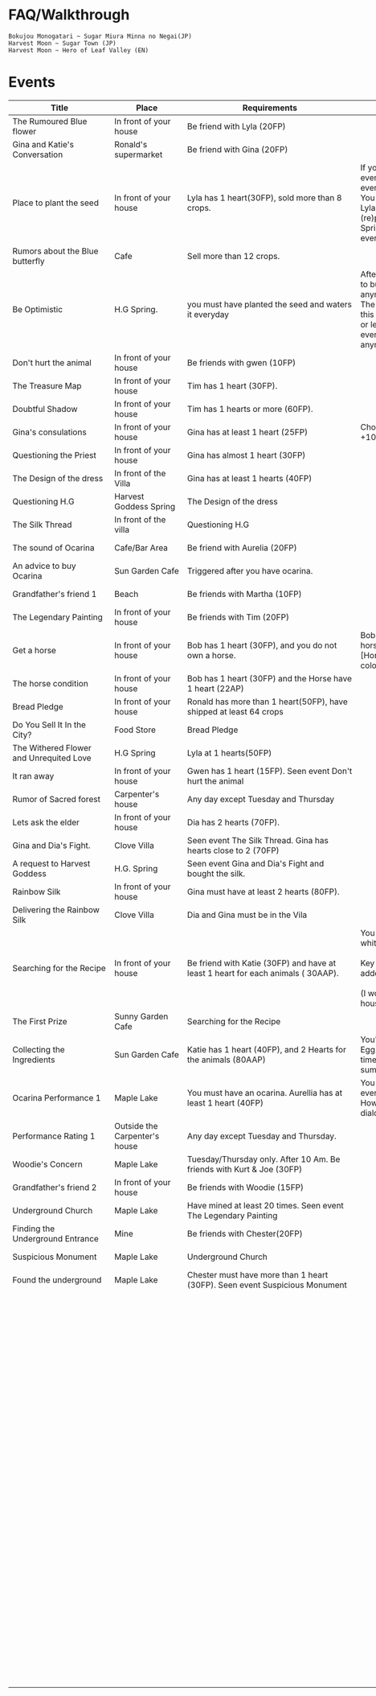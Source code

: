 # FAQ/Walkthrough
    Bokujou Monogatari ~ Sugar Miura Minna no Negai(JP)
    Harvest Moon ~ Sugar Town (JP)
    Harvest Moon ~ Hero of Leaf Valley (EN)
# Events
<table style="undefined;table-layout: fixed; width: 1148px"><colgroup>
<col style="width: 208px">
<col style="width: 147px">
<col style="width: 356px">
<col style="width: 287px">
<col style="width: 39px">
<col style="width: 64px">
<col style="width: 47px">
</colgroup>
<thead>
  <tr>
    <th>Title</th>
    <th>Place</th>
    <th>Requirements</th>
    <th>Bonus</th>
    <th>Year</th>
    <th>Season</th>
    <th>Day</th>
  </tr></thead>
<tbody>
  <tr>
    <td>The Rumoured Blue flower</td>
    <td>In front of your house</td>
    <td>Be friend with Lyla (20FP)</td>
    <td></td>
    <td>1</td>
    <td>Spring</td>
    <td>19-24</td>
  </tr>
  <tr>
    <td>Gina and Katie's Conversation</td>
    <td>Ronald's supermarket</td>
    <td>Be friend with Gina (20FP)</td>
    <td></td>
    <td>1</td>
    <td>Spring</td>
    <td>12-17</td>
  </tr>
  <tr>
    <td>Place to plant the seed</td>
    <td>In front of your house</td>
    <td>Lyla has 1 heart(30FP), sold more than 8 crops.</td>
    <td>If you have planted the seed, it will eventually withered because the event requires it to be like that. You can buy the seed again at Lyla's shop. In this event, you'll (re)plant the seed in the H.G Spring, you need to water it everyday.</td>
    <td>1</td>
    <td>Summer</td>
    <td>2-6</td>
  </tr>
  <tr>
    <td>Rumors about the Blue butterfly</td>
    <td>Cafe</td>
    <td>Sell more than 12 crops.</td>
    <td></td>
    <td>1</td>
    <td>Summer</td>
    <td>9-14</td>
  </tr>
  <tr>
    <td>Be Optimistic</td>
    <td>H.G Spring.</td>
    <td>you must have planted the seed and waters it everyday</td>
    <td>After this event you wont be able to buy the Blue Mist Flower seed anymore from Lyla's Flower Shop. The flower is wilted when you see this event, you can just remove it or leave it there until the next event.You dont have to water it anymore.</td>
    <td>1</td>
    <td>Summer</td>
    <td>11-30</td>
  </tr>
  <tr>
    <td>Don't hurt the animal</td>
    <td>In front of your house</td>
    <td>Be friends with gwen (10FP)</td>
    <td></td>
    <td>1</td>
    <td>Summer</td>
    <td>9-13</td>
  </tr>
  <tr>
    <td>The Treasure Map</td>
    <td>In front of your house</td>
    <td>Tim has 1 heart (30FP).</td>
    <td></td>
    <td>1</td>
    <td>Summer</td>
    <td>26-31</td>
  </tr>
  <tr>
    <td>Doubtful Shadow</td>
    <td>In front of your house</td>
    <td>Tim has 1 hearts or more (60FP).</td>
    <td></td>
    <td>1</td>
    <td>Summer</td>
    <td>26-31</td>
  </tr>
  <tr>
    <td>Gina's consulations</td>
    <td>In front of your house</td>
    <td>Gina has at least 1 heart (25FP)</td>
    <td>Choose [I see ] and you'll get +10FP with Gina</td>
    <td>1</td>
    <td>Summer</td>
    <td>9-13</td>
  </tr>
  <tr>
    <td>Questioning the Priest</td>
    <td>In front of your house</td>
    <td>Gina has almost 1 heart (30FP)</td>
    <td></td>
    <td>1</td>
    <td>Summer</td>
    <td>14-18</td>
  </tr>
  <tr>
    <td>The Design of the dress</td>
    <td>In front of the Villa</td>
    <td>Gina has at least 1 hearts (40FP)</td>
    <td></td>
    <td>1</td>
    <td>Summer</td>
    <td>19-23</td>
  </tr>
  <tr>
    <td>Questioning H.G</td>
    <td>Harvest Goddess Spring</td>
    <td>The Design of the dress</td>
    <td></td>
    <td>1</td>
    <td>Summer</td>
    <td>19-23</td>
  </tr>
  <tr>
    <td>The Silk Thread</td>
    <td>In front of the villa</td>
    <td>Questioning H.G</td>
    <td></td>
    <td>1</td>
    <td>Summer</td>
    <td>19-33</td>
  </tr>
  <tr>
    <td>The sound of Ocarina</td>
    <td>Cafe/Bar Area</td>
    <td>Be friend with Aurelia (20FP)</td>
    <td></td>
    <td>1</td>
    <td>Summer</td>
    <td>16-21</td>
  </tr>
  <tr>
    <td>An advice to buy Ocarina</td>
    <td>Sun Garden Cafe</td>
    <td>Triggered after you have ocarina.</td>
    <td></td>
    <td>1</td>
    <td>Summer</td>
    <td>26-31</td>
  </tr>
  <tr>
    <td>Grandfather's friend 1</td>
    <td>Beach</td>
    <td>Be friends with Martha (10FP)</td>
    <td></td>
    <td>1</td>
    <td>Summer</td>
    <td>16-20</td>
  </tr>
  <tr>
    <td>The Legendary Painting</td>
    <td>In front of your house</td>
    <td>Be friends with Tim (20FP)</td>
    <td></td>
    <td>1</td>
    <td>Summer</td>
    <td>9-13</td>
  </tr>
  <tr>
    <td>Get a horse</td>
    <td>In front of your house</td>
    <td>Bob has 1 heart (30FP), and you do not own a horse.</td>
    <td>Bob will come and give you a horse. You choose the color, read [Horse] section about choosing colors</td>
    <td>1</td>
    <td>Summer</td>
    <td>2-6</td>
  </tr>
  <tr>
    <td>The horse condition</td>
    <td>In front of your house</td>
    <td>Bob has 1 heart (30FP) and the Horse have 1 heart (22AP)</td>
    <td></td>
    <td>1</td>
    <td>Summer</td>
    <td>12-16</td>
  </tr>
  <tr>
    <td>Bread Pledge</td>
    <td>In front of your house</td>
    <td>Ronald has more than 1 heart(50FP), have shipped at least 64 crops</td>
    <td></td>
    <td>1</td>
    <td>Summer</td>
    <td>16-27</td>
  </tr>
  <tr>
    <td>Do You Sell It In the City?</td>
    <td>Food Store</td>
    <td>Bread Pledge</td>
    <td></td>
    <td>1</td>
    <td>Summer</td>
    <td>16-27</td>
  </tr>
  <tr>
    <td>The Withered Flower and Unrequited Love</td>
    <td>H.G Spring</td>
    <td>Lyla at 1 hearts(50FP)</td>
    <td></td>
    <td>1</td>
    <td>Autumn</td>
    <td>7-11</td>
  </tr>
  <tr>
    <td>It ran away</td>
    <td>In front of your house</td>
    <td>Gwen has 1 heart (15FP). Seen event Don't hurt the animal</td>
    <td></td>
    <td>1</td>
    <td>Autumn</td>
    <td>2-6</td>
  </tr>
  <tr>
    <td>Rumor of Sacred forest</td>
    <td>Carpenter's house</td>
    <td>Any day except Tuesday and Thursday</td>
    <td></td>
    <td>1</td>
    <td>Autumn</td>
    <td>11-15</td>
  </tr>
  <tr>
    <td>Lets ask the elder</td>
    <td>In front of your house</td>
    <td>Dia has 2 hearts (70FP).</td>
    <td></td>
    <td>1</td>
    <td>Autumn</td>
    <td>20-24</td>
  </tr>
  <tr>
    <td>Gina and Dia's Fight.</td>
    <td>Clove Villa</td>
    <td>Seen event The Silk Thread. Gina has hearts close to 2 (70FP)</td>
    <td></td>
    <td>1</td>
    <td>Autumn</td>
    <td>4-12</td>
  </tr>
  <tr>
    <td>A request to Harvest Goddess</td>
    <td>H.G. Spring</td>
    <td>Seen event Gina and Dia's Fight and bought the silk.</td>
    <td></td>
    <td>1</td>
    <td>Autumn</td>
    <td>4-13</td>
  </tr>
  <tr>
    <td>Rainbow Silk</td>
    <td>In front of your house</td>
    <td>Gina must have at least 2 hearts (80FP).</td>
    <td></td>
    <td>1</td>
    <td>Autumn</td>
    <td>16-20</td>
  </tr>
  <tr>
    <td>Delivering the Rainbow Silk</td>
    <td>Clove Villa</td>
    <td>Dia and Gina must be in the Vila</td>
    <td></td>
    <td>1</td>
    <td>Autumn</td>
    <td>16-25</td>
  </tr>
  <tr>
    <td>Searching for the Recipe</td>
    <td>In front of your house</td>
    <td>Be friend with Katie (30FP) and have at least 1 heart for each animals ( 30AAP).</td>
    <td>You can find the recipe at the white drawers in your house.<br><br>Key Item "Grandma's Recipe" is added to your inventory. <br><br>(I wonder why the recipe is in your house ? )</td>
    <td>1</td>
    <td>Autumn</td>
    <td>13-17</td>
  </tr>
  <tr>
    <td>The First Prize</td>
    <td>Sunny Garden Cafe</td>
    <td>Searching for the Recipe</td>
    <td></td>
    <td>1</td>
    <td>Autumn</td>
    <td>13-27</td>
  </tr>
  <tr>
    <td>Collecting the Ingredients</td>
    <td>Sun Garden Cafe</td>
    <td>Katie has 1 heart (40FP), and 2 Hearts for the animals (80AAP)</td>
    <td>You're required to bring Golden Egg and Golden Milk. You have time to collect the ingredietns until summer 5,year 2.</td>
    <td>1</td>
    <td>Autumn</td>
    <td>13-27</td>
  </tr>
  <tr>
    <td>Ocarina Performance 1</td>
    <td>Maple Lake</td>
    <td>You must have an ocarina. Aurellia has at least 1 heart (40FP)</td>
    <td>You will proceed to the next event even if you played horribly. However the conversation dialogue changes.</td>
    <td>1</td>
    <td>Autumn</td>
    <td>7-11</td>
  </tr>
  <tr>
    <td>Performance Rating 1</td>
    <td>Outside the Carpenter's house</td>
    <td>Any day except Tuesday and Thursday.</td>
    <td></td>
    <td>1</td>
    <td>Autumn</td>
    <td>7-16</td>
  </tr>
  <tr>
    <td>Woodie's Concern</td>
    <td>Maple Lake</td>
    <td>Tuesday/Thursday only. After 10 Am. Be friends with Kurt &amp; Joe (30FP)</td>
    <td></td>
    <td></td>
    <td>Autumn</td>
    <td>26-40</td>
  </tr>
  <tr>
    <td>Grandfather's friend 2</td>
    <td>In front of your house</td>
    <td>Be friends with Woodie (15FP)</td>
    <td></td>
    <td></td>
    <td>Autumn</td>
    <td>15-19</td>
  </tr>
  <tr>
    <td>Underground Church</td>
    <td>Maple Lake</td>
    <td>Have mined at least 20 times. Seen event <br>The Legendary Painting</td>
    <td></td>
    <td></td>
    <td>Autumn</td>
    <td>1-5</td>
  </tr>
  <tr>
    <td>Finding the Underground Entrance</td>
    <td>Mine</td>
    <td>Be friends with Chester(20FP)</td>
    <td></td>
    <td></td>
    <td>Autumn</td>
    <td>6-10</td>
  </tr>
  <tr>
    <td>Suspicious Monument</td>
    <td>Maple Lake</td>
    <td>Underground Church</td>
    <td></td>
    <td></td>
    <td>Autumn</td>
    <td>11-27</td>
  </tr>
  <tr>
    <td>Found the underground</td>
    <td>Maple Lake</td>
    <td>Chester must have more than 1 heart (30FP). Seen event Suspicious Monument</td>
    <td></td>
    <td></td>
    <td>Autumn</td>
    <td>11-34</td>
  </tr>
  <tr>
    <td></td>
    <td></td>
    <td></td>
    <td></td>
    <td></td>
    <td></td>
    <td></td>
  </tr>
  <tr>
    <td></td>
    <td></td>
    <td></td>
    <td></td>
    <td></td>
    <td></td>
    <td></td>
  </tr>
  <tr>
    <td></td>
    <td></td>
    <td></td>
    <td></td>
    <td></td>
    <td></td>
    <td></td>
  </tr>
  <tr>
    <td></td>
    <td></td>
    <td></td>
    <td></td>
    <td></td>
    <td></td>
    <td></td>
  </tr>
  <tr>
    <td></td>
    <td></td>
    <td></td>
    <td></td>
    <td></td>
    <td></td>
    <td></td>
  </tr>
  <tr>
    <td></td>
    <td></td>
    <td></td>
    <td></td>
    <td></td>
    <td></td>
    <td></td>
  </tr>
  <tr>
    <td></td>
    <td></td>
    <td></td>
    <td></td>
    <td></td>
    <td></td>
    <td></td>
  </tr>
  <tr>
    <td></td>
    <td></td>
    <td></td>
    <td></td>
    <td></td>
    <td></td>
    <td></td>
  </tr>
  <tr>
    <td></td>
    <td></td>
    <td></td>
    <td></td>
    <td></td>
    <td></td>
    <td></td>
  </tr>
  <tr>
    <td></td>
    <td></td>
    <td></td>
    <td></td>
    <td></td>
    <td></td>
    <td></td>
  </tr>
  <tr>
    <td></td>
    <td></td>
    <td></td>
    <td></td>
    <td></td>
    <td></td>
    <td></td>
  </tr>
  <tr>
    <td></td>
    <td></td>
    <td></td>
    <td></td>
    <td></td>
    <td></td>
    <td></td>
  </tr>
  <tr>
    <td></td>
    <td></td>
    <td></td>
    <td></td>
    <td></td>
    <td></td>
    <td></td>
  </tr>
  <tr>
    <td></td>
    <td></td>
    <td></td>
    <td></td>
    <td></td>
    <td></td>
    <td></td>
  </tr>
  <tr>
    <td></td>
    <td></td>
    <td></td>
    <td></td>
    <td></td>
    <td></td>
    <td></td>
  </tr>
  <tr>
    <td></td>
    <td></td>
    <td></td>
    <td></td>
    <td></td>
    <td></td>
    <td></td>
  </tr>
  <tr>
    <td></td>
    <td></td>
    <td></td>
    <td></td>
    <td></td>
    <td></td>
    <td></td>
  </tr>
  <tr>
    <td></td>
    <td></td>
    <td></td>
    <td></td>
    <td></td>
    <td></td>
    <td></td>
  </tr>
  <tr>
    <td></td>
    <td></td>
    <td></td>
    <td></td>
    <td></td>
    <td></td>
    <td></td>
  </tr>
  <tr>
    <td></td>
    <td></td>
    <td></td>
    <td></td>
    <td></td>
    <td></td>
    <td></td>
  </tr>
  <tr>
    <td></td>
    <td></td>
    <td></td>
    <td></td>
    <td></td>
    <td></td>
    <td></td>
  </tr>
  <tr>
    <td></td>
    <td></td>
    <td></td>
    <td></td>
    <td></td>
    <td></td>
    <td></td>
  </tr>
  <tr>
    <td></td>
    <td></td>
    <td></td>
    <td></td>
    <td></td>
    <td></td>
    <td></td>
  </tr>
  <tr>
    <td></td>
    <td></td>
    <td></td>
    <td></td>
    <td></td>
    <td></td>
    <td></td>
  </tr>
  <tr>
    <td></td>
    <td></td>
    <td></td>
    <td></td>
    <td></td>
    <td></td>
    <td></td>
  </tr>
  <tr>
    <td></td>
    <td></td>
    <td></td>
    <td></td>
    <td></td>
    <td></td>
    <td></td>
  </tr>
  <tr>
    <td></td>
    <td></td>
    <td></td>
    <td></td>
    <td></td>
    <td></td>
    <td></td>
  </tr>
  <tr>
    <td></td>
    <td></td>
    <td></td>
    <td></td>
    <td></td>
    <td></td>
    <td></td>
  </tr>
  <tr>
    <td></td>
    <td></td>
    <td></td>
    <td></td>
    <td></td>
    <td></td>
    <td></td>
  </tr>
  <tr>
    <td></td>
    <td></td>
    <td></td>
    <td></td>
    <td></td>
    <td></td>
    <td></td>
  </tr>
  <tr>
    <td></td>
    <td></td>
    <td></td>
    <td></td>
    <td></td>
    <td></td>
    <td></td>
  </tr>
  <tr>
    <td></td>
    <td></td>
    <td></td>
    <td></td>
    <td></td>
    <td></td>
    <td></td>
  </tr>
  <tr>
    <td></td>
    <td></td>
    <td></td>
    <td></td>
    <td></td>
    <td></td>
    <td></td>
  </tr>
  <tr>
    <td></td>
    <td></td>
    <td></td>
    <td></td>
    <td></td>
    <td></td>
    <td></td>
  </tr>
  <tr>
    <td></td>
    <td></td>
    <td></td>
    <td></td>
    <td></td>
    <td></td>
    <td></td>
  </tr>
  <tr>
    <td></td>
    <td></td>
    <td></td>
    <td></td>
    <td></td>
    <td></td>
    <td></td>
  </tr>
  <tr>
    <td></td>
    <td></td>
    <td></td>
    <td></td>
    <td></td>
    <td></td>
    <td></td>
  </tr>
  <tr>
    <td></td>
    <td></td>
    <td></td>
    <td></td>
    <td></td>
    <td></td>
    <td></td>
  </tr>
  <tr>
    <td></td>
    <td></td>
    <td></td>
    <td></td>
    <td></td>
    <td></td>
    <td></td>
  </tr>
  <tr>
    <td></td>
    <td></td>
    <td></td>
    <td></td>
    <td></td>
    <td></td>
    <td></td>
  </tr>
  <tr>
    <td></td>
    <td></td>
    <td></td>
    <td></td>
    <td></td>
    <td></td>
    <td></td>
  </tr>
  <tr>
    <td></td>
    <td></td>
    <td></td>
    <td></td>
    <td></td>
    <td></td>
    <td></td>
  </tr>
  <tr>
    <td></td>
    <td></td>
    <td></td>
    <td></td>
    <td></td>
    <td></td>
    <td></td>
  </tr>
  <tr>
    <td></td>
    <td></td>
    <td></td>
    <td></td>
    <td></td>
    <td></td>
    <td></td>
  </tr>
  <tr>
    <td></td>
    <td></td>
    <td></td>
    <td></td>
    <td></td>
    <td></td>
    <td></td>
  </tr>
  <tr>
    <td></td>
    <td></td>
    <td></td>
    <td></td>
    <td></td>
    <td></td>
    <td></td>
  </tr>
  <tr>
    <td></td>
    <td></td>
    <td></td>
    <td></td>
    <td></td>
    <td></td>
    <td></td>
  </tr>
  <tr>
    <td></td>
    <td></td>
    <td></td>
    <td></td>
    <td></td>
    <td></td>
    <td></td>
  </tr>
  <tr>
    <td></td>
    <td></td>
    <td></td>
    <td></td>
    <td></td>
    <td></td>
    <td></td>
  </tr>
  <tr>
    <td></td>
    <td></td>
    <td></td>
    <td></td>
    <td></td>
    <td></td>
    <td></td>
  </tr>
  <tr>
    <td></td>
    <td></td>
    <td></td>
    <td></td>
    <td></td>
    <td></td>
    <td></td>
  </tr>
  <tr>
    <td></td>
    <td></td>
    <td></td>
    <td></td>
    <td></td>
    <td></td>
    <td></td>
  </tr>
  <tr>
    <td></td>
    <td></td>
    <td></td>
    <td></td>
    <td></td>
    <td></td>
    <td></td>
  </tr>
  <tr>
    <td></td>
    <td></td>
    <td></td>
    <td></td>
    <td></td>
    <td></td>
    <td></td>
  </tr>
  <tr>
    <td></td>
    <td></td>
    <td></td>
    <td></td>
    <td></td>
    <td></td>
    <td></td>
  </tr>
  <tr>
    <td></td>
    <td></td>
    <td></td>
    <td></td>
    <td></td>
    <td></td>
    <td></td>
  </tr>
  <tr>
    <td></td>
    <td></td>
    <td></td>
    <td></td>
    <td></td>
    <td></td>
    <td></td>
  </tr>
  <tr>
    <td></td>
    <td></td>
    <td></td>
    <td></td>
    <td></td>
    <td></td>
    <td></td>
  </tr>
  <tr>
    <td></td>
    <td></td>
    <td></td>
    <td></td>
    <td></td>
    <td></td>
    <td></td>
  </tr>
  <tr>
    <td></td>
    <td></td>
    <td></td>
    <td></td>
    <td></td>
    <td></td>
    <td></td>
  </tr>
  <tr>
    <td></td>
    <td></td>
    <td></td>
    <td></td>
    <td></td>
    <td></td>
    <td></td>
  </tr>
  <tr>
    <td></td>
    <td></td>
    <td></td>
    <td></td>
    <td></td>
    <td></td>
    <td></td>
  </tr>
  <tr>
    <td></td>
    <td></td>
    <td></td>
    <td></td>
    <td></td>
    <td></td>
    <td></td>
  </tr>
  <tr>
    <td></td>
    <td></td>
    <td></td>
    <td></td>
    <td></td>
    <td></td>
    <td></td>
  </tr>
  <tr>
    <td></td>
    <td></td>
    <td></td>
    <td></td>
    <td></td>
    <td></td>
    <td></td>
  </tr>
  <tr>
    <td></td>
    <td></td>
    <td></td>
    <td></td>
    <td></td>
    <td></td>
    <td></td>
  </tr>
  <tr>
    <td></td>
    <td></td>
    <td></td>
    <td></td>
    <td></td>
    <td></td>
    <td></td>
  </tr>
  <tr>
    <td></td>
    <td></td>
    <td></td>
    <td></td>
    <td></td>
    <td></td>
    <td></td>
  </tr>
  <tr>
    <td></td>
    <td></td>
    <td></td>
    <td></td>
    <td></td>
    <td></td>
    <td></td>
  </tr>
  <tr>
    <td></td>
    <td></td>
    <td></td>
    <td></td>
    <td></td>
    <td></td>
    <td></td>
  </tr>
  <tr>
    <td></td>
    <td></td>
    <td></td>
    <td></td>
    <td></td>
    <td></td>
    <td></td>
  </tr>
  <tr>
    <td></td>
    <td></td>
    <td></td>
    <td></td>
    <td></td>
    <td></td>
    <td></td>
  </tr>
  <tr>
    <td></td>
    <td></td>
    <td></td>
    <td></td>
    <td></td>
    <td></td>
    <td></td>
  </tr>
  <tr>
    <td></td>
    <td></td>
    <td></td>
    <td></td>
    <td></td>
    <td></td>
    <td></td>
  </tr>
  <tr>
    <td></td>
    <td></td>
    <td></td>
    <td></td>
    <td></td>
    <td></td>
    <td></td>
  </tr>
  <tr>
    <td></td>
    <td></td>
    <td></td>
    <td></td>
    <td></td>
    <td></td>
    <td></td>
  </tr>
  <tr>
    <td></td>
    <td></td>
    <td></td>
    <td></td>
    <td></td>
    <td></td>
    <td></td>
  </tr>
  <tr>
    <td></td>
    <td></td>
    <td></td>
    <td></td>
    <td></td>
    <td></td>
    <td></td>
  </tr>
  <tr>
    <td></td>
    <td></td>
    <td></td>
    <td></td>
    <td></td>
    <td></td>
    <td></td>
  </tr>
  <tr>
    <td></td>
    <td></td>
    <td></td>
    <td></td>
    <td></td>
    <td></td>
    <td></td>
  </tr>
  <tr>
    <td></td>
    <td></td>
    <td></td>
    <td></td>
    <td></td>
    <td></td>
    <td></td>
  </tr>
  <tr>
    <td></td>
    <td></td>
    <td></td>
    <td></td>
    <td></td>
    <td></td>
    <td></td>
  </tr>
  <tr>
    <td></td>
    <td></td>
    <td></td>
    <td></td>
    <td></td>
    <td></td>
    <td></td>
  </tr>
  <tr>
    <td></td>
    <td></td>
    <td></td>
    <td></td>
    <td></td>
    <td></td>
    <td></td>
  </tr>
  <tr>
    <td></td>
    <td></td>
    <td></td>
    <td></td>
    <td></td>
    <td></td>
    <td></td>
  </tr>
  <tr>
    <td></td>
    <td></td>
    <td></td>
    <td></td>
    <td></td>
    <td></td>
    <td></td>
  </tr>
  <tr>
    <td></td>
    <td></td>
    <td></td>
    <td></td>
    <td></td>
    <td></td>
    <td></td>
  </tr>
  <tr>
    <td></td>
    <td></td>
    <td></td>
    <td></td>
    <td></td>
    <td></td>
    <td></td>
  </tr>
  <tr>
    <td></td>
    <td></td>
    <td></td>
    <td></td>
    <td></td>
    <td></td>
    <td></td>
  </tr>
  <tr>
    <td></td>
    <td></td>
    <td></td>
    <td></td>
    <td></td>
    <td></td>
    <td></td>
  </tr>
  <tr>
    <td></td>
    <td></td>
    <td></td>
    <td></td>
    <td></td>
    <td></td>
    <td></td>
  </tr>
  <tr>
    <td></td>
    <td></td>
    <td></td>
    <td></td>
    <td></td>
    <td></td>
    <td></td>
  </tr>
  <tr>
    <td></td>
    <td></td>
    <td></td>
    <td></td>
    <td></td>
    <td></td>
    <td></td>
  </tr>
  <tr>
    <td></td>
    <td></td>
    <td></td>
    <td></td>
    <td></td>
    <td></td>
    <td></td>
  </tr>
  <tr>
    <td></td>
    <td></td>
    <td></td>
    <td></td>
    <td></td>
    <td></td>
    <td></td>
  </tr>
  <tr>
    <td></td>
    <td></td>
    <td></td>
    <td></td>
    <td></td>
    <td></td>
    <td></td>
  </tr>
  <tr>
    <td></td>
    <td></td>
    <td></td>
    <td></td>
    <td></td>
    <td></td>
    <td></td>
  </tr>
  <tr>
    <td></td>
    <td></td>
    <td></td>
    <td></td>
    <td></td>
    <td></td>
    <td></td>
  </tr>
  <tr>
    <td></td>
    <td></td>
    <td></td>
    <td></td>
    <td></td>
    <td></td>
    <td></td>
  </tr>
  <tr>
    <td></td>
    <td></td>
    <td></td>
    <td></td>
    <td></td>
    <td></td>
    <td></td>
  </tr>
  <tr>
    <td></td>
    <td></td>
    <td></td>
    <td></td>
    <td></td>
    <td></td>
    <td></td>
  </tr>
  <tr>
    <td></td>
    <td></td>
    <td></td>
    <td></td>
    <td></td>
    <td></td>
    <td></td>
  </tr>
  <tr>
    <td></td>
    <td></td>
    <td></td>
    <td></td>
    <td></td>
    <td></td>
    <td></td>
  </tr>
  <tr>
    <td></td>
    <td></td>
    <td></td>
    <td></td>
    <td></td>
    <td></td>
    <td></td>
  </tr>
  <tr>
    <td></td>
    <td></td>
    <td></td>
    <td></td>
    <td></td>
    <td></td>
    <td></td>
  </tr>
  <tr>
    <td></td>
    <td></td>
    <td></td>
    <td></td>
    <td></td>
    <td></td>
    <td></td>
  </tr>
  <tr>
    <td></td>
    <td></td>
    <td></td>
    <td></td>
    <td></td>
    <td></td>
    <td></td>
  </tr>
  <tr>
    <td></td>
    <td></td>
    <td></td>
    <td></td>
    <td></td>
    <td></td>
    <td></td>
  </tr>
  <tr>
    <td></td>
    <td></td>
    <td></td>
    <td></td>
    <td></td>
    <td></td>
    <td></td>
  </tr>
  <tr>
    <td></td>
    <td></td>
    <td></td>
    <td></td>
    <td></td>
    <td></td>
    <td></td>
  </tr>
  <tr>
    <td></td>
    <td></td>
    <td></td>
    <td></td>
    <td></td>
    <td></td>
    <td></td>
  </tr>
  <tr>
    <td></td>
    <td></td>
    <td></td>
    <td></td>
    <td></td>
    <td></td>
    <td></td>
  </tr>
  <tr>
    <td></td>
    <td></td>
    <td></td>
    <td></td>
    <td></td>
    <td></td>
    <td></td>
  </tr>
  <tr>
    <td></td>
    <td></td>
    <td></td>
    <td></td>
    <td></td>
    <td></td>
    <td></td>
  </tr>
  <tr>
    <td></td>
    <td></td>
    <td></td>
    <td></td>
    <td></td>
    <td></td>
    <td></td>
  </tr>
  <tr>
    <td></td>
    <td></td>
    <td></td>
    <td></td>
    <td></td>
    <td></td>
    <td></td>
  </tr>
  <tr>
    <td></td>
    <td></td>
    <td></td>
    <td></td>
    <td></td>
    <td></td>
    <td></td>
  </tr>
  <tr>
    <td></td>
    <td></td>
    <td></td>
    <td></td>
    <td></td>
    <td></td>
    <td></td>
  </tr>
  <tr>
    <td></td>
    <td></td>
    <td></td>
    <td></td>
    <td></td>
    <td></td>
    <td></td>
  </tr>
  <tr>
    <td></td>
    <td></td>
    <td></td>
    <td></td>
    <td></td>
    <td></td>
    <td></td>
  </tr>
  <tr>
    <td></td>
    <td></td>
    <td></td>
    <td></td>
    <td></td>
    <td></td>
    <td></td>
  </tr>
  <tr>
    <td></td>
    <td></td>
    <td></td>
    <td></td>
    <td></td>
    <td></td>
    <td></td>
  </tr>
  <tr>
    <td></td>
    <td></td>
    <td></td>
    <td></td>
    <td></td>
    <td></td>
    <td></td>
  </tr>
  <tr>
    <td></td>
    <td></td>
    <td></td>
    <td></td>
    <td></td>
    <td></td>
    <td></td>
  </tr>
  <tr>
    <td></td>
    <td></td>
    <td></td>
    <td></td>
    <td></td>
    <td></td>
    <td></td>
  </tr>
  <tr>
    <td></td>
    <td></td>
    <td></td>
    <td></td>
    <td></td>
    <td></td>
    <td></td>
  </tr>
  <tr>
    <td></td>
    <td></td>
    <td></td>
    <td></td>
    <td></td>
    <td></td>
    <td></td>
  </tr>
  <tr>
    <td></td>
    <td></td>
    <td></td>
    <td></td>
    <td></td>
    <td></td>
    <td></td>
  </tr>
  <tr>
    <td></td>
    <td></td>
    <td></td>
    <td></td>
    <td></td>
    <td></td>
    <td></td>
  </tr>
  <tr>
    <td></td>
    <td></td>
    <td></td>
    <td></td>
    <td></td>
    <td></td>
    <td></td>
  </tr>
  <tr>
    <td></td>
    <td></td>
    <td></td>
    <td></td>
    <td></td>
    <td></td>
    <td></td>
  </tr>
</tbody></table>
